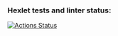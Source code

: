### Hexlet tests and linter status:
[![Actions Status](https://github.com/ola-9/layout-designer-project-93/workflows/hexlet-check/badge.svg)](https://github.com/ola-9/layout-designer-project-93/actions)